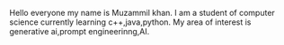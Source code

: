 Hello everyone my name is Muzammil khan.
I am a student of computer science currently learning c++,java,python.
My area of interest is generative ai,prompt engineerinng,AI. 
